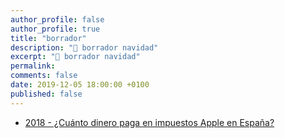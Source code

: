 ```yaml
---
author_profile: false
author_profile: true
title: "borrador"
description: "🌟 borrador navidad"
excerpt: "🌟 borrador navidad"
permalink:
comments: false
date: 2019-12-05 18:00:00 +0100
published: false
---
```


* [2018 - ¿Cuánto dinero paga en impuestos Apple en España?](https://www.abc.es/economia/abci-cuanto-dinero-paga-impuestos-apple-espana-201801100202_noticia.html)